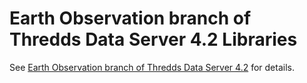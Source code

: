# Earth Observation branch of Thredds Data Server 4.2 Libraries

See [Earth Observation branch of Thredds Data Server 4.2](https://github.com/bencaradocdavies/tds42) for details.

